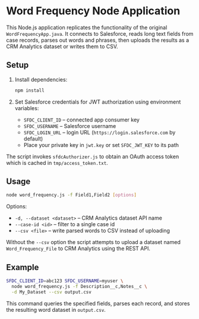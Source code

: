 # Word Frequency Node Application

This Node.js application replicates the functionality of the original `WordFrequencyApp.java`.
It connects to Salesforce, reads long text fields from case records, parses out words and
phrases, then uploads the results as a CRM Analytics dataset or writes them to CSV.

## Setup

1. Install dependencies:

   ```bash
   npm install
   ```

2. Set Salesforce credentials for JWT authorization using environment variables:

   - `SFDC_CLIENT_ID` – connected app consumer key
   - `SFDC_USERNAME` – Salesforce username
   - `SFDC_LOGIN_URL` – login URL (`https://login.salesforce.com` by default)
   - Place your private key in `jwt.key` or set `SFDC_JWT_KEY` to its path

The script invokes `sfdcAuthorizer.js` to obtain an OAuth access token which is
cached in `tmp/access_token.txt`.

## Usage

```bash
node word_frequency.js -f Field1,Field2 [options]
```

Options:

- `-d, --dataset <dataset>` – CRM Analytics dataset API name
- `--case-id <id>` – filter to a single case id
- `--csv <file>` – write parsed words to CSV instead of uploading

Without the `--csv` option the script attempts to upload a dataset named
`Word_Frequency_File` to CRM Analytics using the REST API.

## Example

```bash
SFDC_CLIENT_ID=abc123 SFDC_USERNAME=myuser \
  node word_frequency.js -f Description__c,Notes__c \
  -d My_Dataset --csv output.csv
```

This command queries the specified fields, parses each record, and stores the
resulting word dataset in `output.csv`.
